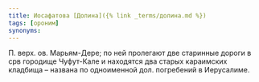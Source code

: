 ```yaml
---
title: Иосафатова [Долина]({% link _terms/долина.md %})
tags: [ороним]
synonyms:
---
```


П. верх. ов. Марьям-Дере; по ней пролегают две старинные дороги в срв городище
Чуфут-Кале и находятся два старых караимских кладбища – названа по одноименной
дол. погребений в Иерусалиме.
